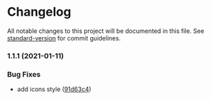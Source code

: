 # Changelog

All notable changes to this project will be documented in this file. See [standard-version](https://github.com/conventional-changelog/standard-version) for commit guidelines.

### 1.1.1 (2021-01-11)


### Bug Fixes

* add icons style ([91d63c4](https://github.com/freedomsex/bottom-bar/commit/91d63c47c92a0667500dcd360b45f7d25da1a3d7))
